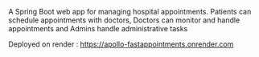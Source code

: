 A Spring Boot web app for managing hospital appointments. Patients can schedule appointments with doctors, Doctors can monitor and handle appointments and Admins handle administrative tasks

Deployed on render : https://apollo-fastappointments.onrender.com
